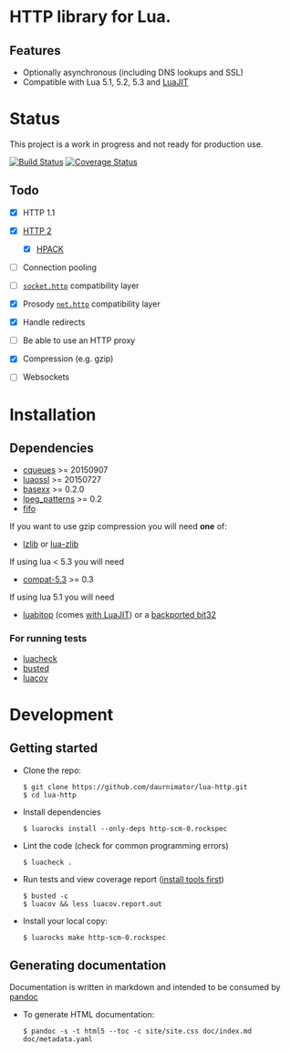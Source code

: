 # HTTP library for Lua.

## Features

  - Optionally asynchronous (including DNS lookups and SSL)
  - Compatible with Lua 5.1, 5.2, 5.3 and [LuaJIT](http://luajit.org/)


# Status

This project is a work in progress and not ready for production use.

[![Build Status](https://travis-ci.org/daurnimator/lua-http.svg)](https://travis-ci.org/daurnimator/lua-http)
[![Coverage Status](https://coveralls.io/repos/daurnimator/lua-http/badge.svg?branch=master&service=github)](https://coveralls.io/github/daurnimator/lua-http?branch=master)

## Todo

  - [x] HTTP 1.1
  - [x] [HTTP 2](https://http2.github.io/http2-spec/)
	  - [x] [HPACK](https://http2.github.io/http2-spec/compression.html)
  - [ ] Connection pooling
  - [ ] [`socket.http`](http://w3.impa.br/~diego/software/luasocket/http.html) compatibility layer
  - [x] Prosody [`net.http`](https://prosody.im/doc/developers/net/http) compatibility layer
  - [x] Handle redirects
  - [ ] Be able to use an HTTP proxy
  - [x] Compression (e.g. gzip)
  - [ ] Websockets


# Installation

## Dependencies

  - [cqueues](http://25thandclement.com/~william/projects/cqueues.html) >= 20150907
  - [luaossl](http://25thandclement.com/~william/projects/luaossl.html) >= 20150727
  - [basexx](https://github.com/aiq/basexx/) >= 0.2.0
  - [lpeg_patterns](https://github.com/daurnimator/lpeg_patterns) >= 0.2
  - [fifo](https://github.com/daurnimator/fifo.lua)

If you want to use gzip compression you will need **one** of:

  - [lzlib](https://github.com/LuaDist/lzlib) or [lua-zlib](https://github.com/brimworks/lua-zlib)

If using lua < 5.3 you will need

  - [compat-5.3](https://github.com/keplerproject/lua-compat-5.3) >= 0.3

If using lua 5.1 you will need

  - [luabitop](http://bitop.luajit.org/) (comes [with LuaJIT](http://luajit.org/extensions.html)) or a [backported bit32](https://luarocks.org/modules/siffiejoe/bit32)

### For running tests

  - [luacheck](https://github.com/mpeterv/luacheck)
  - [busted](http://olivinelabs.com/busted/)
  - [luacov](https://keplerproject.github.io/luacov/)


# Development

## Getting started

  - Clone the repo:
    ```
    $ git clone https://github.com/daurnimator/lua-http.git
    $ cd lua-http
    ```

  - Install dependencies
    ```
    $ luarocks install --only-deps http-scm-0.rockspec
    ```

  - Lint the code (check for common programming errors)
    ```
    $ luacheck .
    ```

  - Run tests and view coverage report ([install tools first](#for-running-tests))
    ```
    $ busted -c
    $ luacov && less luacov.report.out
    ```

  - Install your local copy:
    ```
    $ luarocks make http-scm-0.rockspec
    ```

## Generating documentation

Documentation is written in markdown and intended to be consumed by [pandoc](http://pandoc.org/)

  - To generate HTML documentation:
    ```
    $ pandoc -s -t html5 --toc -c site/site.css doc/index.md doc/metadata.yaml
    ```
